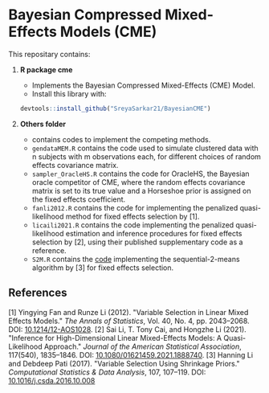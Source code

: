 # Bayesian Compressed Mixed-Effects Models (CME)

This repositary contains:

1. **R package cme**
    - Implements the Bayesian Compressed Mixed-Effects (CME) Model.
    - Install this library with:
    ```r
    devtools::install_github("SreyaSarkar21/BayesianCME")
    ```


2. **Others folder**
    * contains codes to implement the competing methods.
    * `gendataMEM.R` contains the code used to simulate clustered data with n subjects with m observations each, for different choices of random effects covariance matrix.
    * `sampler_OracleHS.R` contains the code for OracleHS, the Bayesian oracle competitor of CME, where the random effects covariance matrix is set to its true value and a Horseshoe prior is assigned on the fixed effects coefficient.
    * `fanli2012.R` contains the code for implementing the penalized quasi-likelihood method for fixed effects selection by [1].
    * `licaili2021.R` contains the code implementing the penalized quasi-likelihood estimation and inference procedures for fixed effects selection by [2], using their published supplementary code as a reference.
    * `S2M.R` contains the [code](https://github.com/hlstat/Sequential-2-Means/blob/master/S2M.R) implementing the sequential-2-means algorithm by [3] for fixed effects selection.

## References

[1] Yingying Fan and Runze Li (2012). "Variable Selection in Linear Mixed Effects Models." *The Annals of Statistics*, Vol. 40, No. 4, pp. 2043–2068. DOI: [10.1214/12-AOS1028](https://doi.org/10.1214/12-AOS1028).
[2] Sai Li, T. Tony Cai, and Hongzhe Li (2021). "Inference for High-Dimensional Linear Mixed-Effects Models: A Quasi-Likelihood Approach." *Journal of the American Statistical Association*, 117(540), 1835–1846. DOI: [10.1080/01621459.2021.1888740](https://doi.org/10.1080/01621459.2021.1888740).
[3] Hanning Li and Debdeep Pati (2017). "Variable Selection Using Shrinkage Priors." *Computational Statistics & Data Analysis*, 107, 107–119. DOI: [10.1016/j.csda.2016.10.008](https://www.sciencedirect.com/science/article/abs/pii/S0167947316302353?via%3Dihub)
